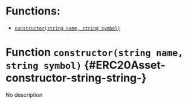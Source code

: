 

# Functions:
- [`constructor(string name, string symbol)`](#ERC20Asset-constructor-string-string-)



# Function `constructor(string name, string symbol)` {#ERC20Asset-constructor-string-string-}
No description




